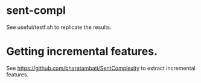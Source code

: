 # sent-compl
See useful/testf.sh to replicate the results.

# Getting incremental features.
See https://github.com/bharatambati/SentComplexity to extract incremental features.
